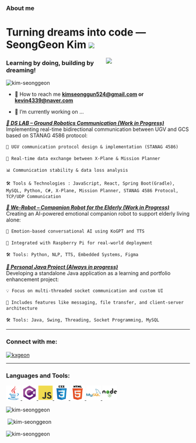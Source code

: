 ### About me

<h1 align="left">Turning dreams into code — SeongGeon Kim <img src="https://media.giphy.com/media/12oufCB0MyZ1Go/giphy.gif" width="50"> </h1>
<img align='right' src="https://media2.giphy.com/media/v1.Y2lkPTc5MGI3NjExc21jcWR1cDJzeHphNTJzMnl2aDJvYTZ0a3VjaGFkdDJmbm1va296cCZlcD12MV9pbnRlcm5hbF9naWZfYnlfaWQmY3Q9Zw/Y4ak9Ki2GZCbJxAnJD/giphy.gif" width="230">
<h3 align="left">Learning by doing, building by dreaming!</h3>

<p align="left"> <img src="https://komarev.com/ghpvc/?username=kim-seonggeon&label=Profile%20views&color=0e75b6&style=flat" alt="kim-seonggeon" /> </p>

- 📧 How to reach me **kimseonggun524@gmail.com or kevin4339@naver.com**

- 🔭 I’m currently working on ...

***[🔹 DS LAB – Ground Robotics Communication (Work in Progress)](https://github.com/Kim-SeongGeon/DSLAB)***  
Implementing real-time bidirectional communication between UGV and GCS based on STANAG 4586 protocol:
```
📡 UGV communication protocol design & implementation (STANAG 4586)

🔄 Real-time data exchange between X-Plane & Mission Planner

📊 Communication stability & data loss analysis

🛠️ Tools & Technologies : JavaScript, React, Spring Boot(Gradle), MySQL, Python, C#, X-Plane, Mission Planner, STANAG 4586 Protocol, TCP/UDP Communication
```

***[🔹 We-Robot – Companion Robot for the Elderly (Work in Progress)](https://github.com/KWAudio)***  
Creating an AI-powered emotional companion robot to support elderly living alone:
```
💬 Emotion-based conversational AI using KoGPT and TTS

🤖 Integrated with Raspberry Pi for real-world deployment

🛠️ Tools: Python, NLP, TTS, Embedded Systems, Figma
```

***[🔹 Personal Java Project (Always in progress)](https://github.com/Kim-SeongGeon/Personal-Portfolio)***  
Developing a standalone Java application as a learning and portfolio enhancement project:
```
💡 Focus on multi-threaded socket communication and custom UI

📁 Includes features like messaging, file transfer, and client-server architecture

🛠️ Tools: Java, Swing, Threading, Socket Programming, MySQL
```

---

<h3 align="left">Connect with me:</h3>
<p align="left">
<a href="https://instagram.com/kxgeon" target="blank"><img align="center" src="https://raw.githubusercontent.com/rahuldkjain/github-profile-readme-generator/master/src/images/icons/Social/instagram.svg" alt="kxgeon" height="30" width="40" /></a>
</p>

---

<h3 align="left">Languages and Tools:</h3>
<p align="left"> <a href="https://www.java.com" target="_blank" rel="noreferrer"> <img src="https://raw.githubusercontent.com/devicons/devicon/master/icons/java/java-original.svg" alt="java" width="40" height="40"/> </a> <a href="https://www.w3schools.com/cs/" target="_blank" rel="noreferrer"> <img src="https://raw.githubusercontent.com/devicons/devicon/master/icons/csharp/csharp-original.svg" alt="csharp" width="40" height="40"/> </a> <a href="https://developer.mozilla.org/en-US/docs/Web/JavaScript" target="_blank" rel="noreferrer"> <img src="https://raw.githubusercontent.com/devicons/devicon/master/icons/javascript/javascript-original.svg" alt="javascript" width="40" height="40"/> </a> <a href="https://www.w3schools.com/css/" target="_blank" rel="noreferrer"> <img src="https://raw.githubusercontent.com/devicons/devicon/master/icons/css3/css3-original-wordmark.svg" alt="css3" width="40" height="40"/> </a> <a href="https://www.w3.org/html/" target="_blank" rel="noreferrer"> <img src="https://raw.githubusercontent.com/devicons/devicon/master/icons/html5/html5-original-wordmark.svg" alt="html5" width="40" height="40"/> </a> <a href="https://www.mysql.com/" target="_blank" rel="noreferrer"> <img src="https://raw.githubusercontent.com/devicons/devicon/master/icons/mysql/mysql-original-wordmark.svg" alt="mysql" width="40" height="40"/> </a> <a href="https://nodejs.org" target="_blank" rel="noreferrer"> <img src="https://raw.githubusercontent.com/devicons/devicon/master/icons/nodejs/nodejs-original-wordmark.svg" alt="nodejs" width="40" height="40"/> </a> </p>

<p><img align="center" src="https://github-readme-stats.vercel.app/api/top-langs?username=kim-seonggeon&show_icons=true&locale=en&layout=compact" alt="kim-seonggeon" /></p>

<p>&nbsp;<img align="center" src="https://github-readme-stats.vercel.app/api?username=kim-seonggeon&show_icons=true&locale=en" alt="kim-seonggeon" /></p>

<p><img align="center" src="https://github-readme-streak-stats.herokuapp.com/?user=kim-seonggeon&" alt="kim-seonggeon" /></p>
